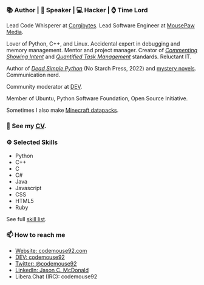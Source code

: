 ### 📚 Author | 🎤 Speaker | 💻 Hacker | ⌚ Time Lord

Lead Code Whisperer at [Corgibytes](https://corgibytes.com). Lead Software Engineer at [MousePaw Media](https://mousepawmedia.com).

Lover of Python, C++, and Linux. Accidental expert in debugging and memory management. Mentor and project manager. Creator of [*Commenting Showing Intent*](https://standards.mousepawmedia.com/csi.html) and [*Quantified Task Management*](https://standards.mousepawmedia.com/qtm.html) standards. Reluctant IT.

Author of [*Dead Simple Python*](https://nostarch.com/dead-simple-python) (No Starch Press, 2022) and [mystery novels](https://ajcharlesonpublishing.com/books/noah-clue-pi). Communication nerd.

Community moderator at [DEV](https://dev.to).

Member of Ubuntu, Python Software Foundation, Open Source Initiative.

Sometimes I also make [Minecraft datapacks](https://www.planetminecraft.com/member/codemouse92/).

### 🔭 See my [CV](https://codemouse92.com/downloads/JasonCMcDonald_CV.pdf).

### ⚙ Selected Skills

* Python
* C++
* C
* C#
* Java
* Javascript
* CSS
* HTML5
* Ruby

See full [skill list](https://gist.github.com/CodeMouse92/f7bbdabbafe77f926dd263cb92e1c485).

### 📫 How to reach me

* [Website: codemouse92.com](https://codemouse92.com)
* [DEV: codemouse92](https://dev.to/codemouse92)
* [Twitter: @codemouse92](https://twitter.com/codemouse92)
* [LinkedIn: Jason C. McDonald](https://linkedin.com/in/codemouse92)
* Libera.Chat (IRC): codemouse92
